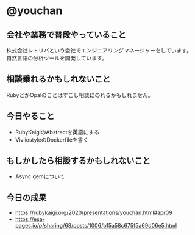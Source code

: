 # @youchan

## 会社や業務で普段やっていること

株式会社レトリバという会社でエンジニアリングマネージャーをしています。  
自然言語の分析ツールを開発しています。

## 相談乗れるかもしれないこと

RubyとかOpalのことはすこし相談にのれるかもしれません。

## 今日やること

* RubyKaigiのAbstractを英語にする
* VivliostyleのDockerfileを書く

## もしかしたら相談するかもしれないこと

* Async gemについて

## 今日の成果

* https://rubykaigi.org/2020/presentations/youchan.html#apr09
* https://esa-pages.io/p/sharing/68/posts/1006/b15a58c675f5a69d06e5.html
